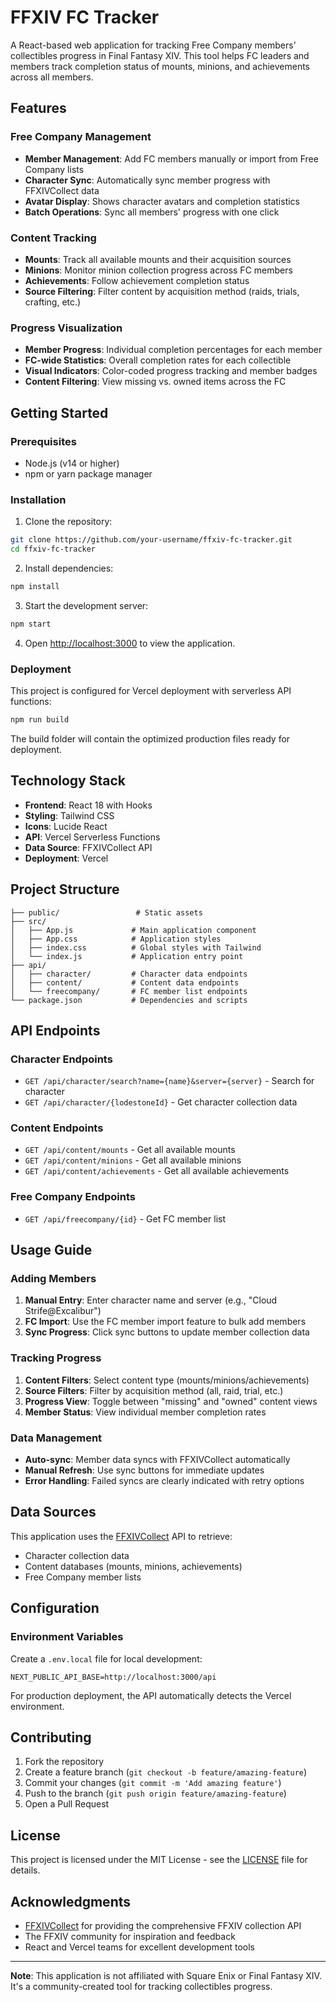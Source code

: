 # FFXIV FC Tracker

A React-based web application for tracking Free Company members' collectibles progress in Final Fantasy XIV. This tool helps FC leaders and members track completion status of mounts, minions, and achievements across all members.

## Features

### Free Company Management
- **Member Management**: Add FC members manually or import from Free Company lists
- **Character Sync**: Automatically sync member progress with FFXIVCollect data
- **Avatar Display**: Shows character avatars and completion statistics
- **Batch Operations**: Sync all members' progress with one click

### Content Tracking
- **Mounts**: Track all available mounts and their acquisition sources
- **Minions**: Monitor minion collection progress across FC members
- **Achievements**: Follow achievement completion status
- **Source Filtering**: Filter content by acquisition method (raids, trials, crafting, etc.)

### Progress Visualization
- **Member Progress**: Individual completion percentages for each member
- **FC-wide Statistics**: Overall completion rates for each collectible
- **Visual Indicators**: Color-coded progress tracking and member badges
- **Content Filtering**: View missing vs. owned items across the FC

## Getting Started

### Prerequisites
- Node.js (v14 or higher)
- npm or yarn package manager

### Installation

1. Clone the repository:
```bash
git clone https://github.com/your-username/ffxiv-fc-tracker.git
cd ffxiv-fc-tracker
```

2. Install dependencies:
```bash
npm install
```

3. Start the development server:
```bash
npm start
```

4. Open [http://localhost:3000](http://localhost:3000) to view the application.

### Deployment

This project is configured for Vercel deployment with serverless API functions:

```bash
npm run build
```

The build folder will contain the optimized production files ready for deployment.

## Technology Stack

- **Frontend**: React 18 with Hooks
- **Styling**: Tailwind CSS
- **Icons**: Lucide React
- **API**: Vercel Serverless Functions
- **Data Source**: FFXIVCollect API
- **Deployment**: Vercel

## Project Structure

```
├── public/                 # Static assets
├── src/
│   ├── App.js             # Main application component
│   ├── App.css            # Application styles
│   ├── index.css          # Global styles with Tailwind
│   └── index.js           # Application entry point
├── api/
│   ├── character/         # Character data endpoints
│   ├── content/           # Content data endpoints
│   └── freecompany/       # FC member list endpoints
└── package.json           # Dependencies and scripts
```

## API Endpoints

### Character Endpoints
- `GET /api/character/search?name={name}&server={server}` - Search for character
- `GET /api/character/{lodestoneId}` - Get character collection data

### Content Endpoints
- `GET /api/content/mounts` - Get all available mounts
- `GET /api/content/minions` - Get all available minions
- `GET /api/content/achievements` - Get all available achievements

### Free Company Endpoints
- `GET /api/freecompany/{id}` - Get FC member list

## Usage Guide

### Adding Members
1. **Manual Entry**: Enter character name and server (e.g., "Cloud Strife@Excalibur")
2. **FC Import**: Use the FC member import feature to bulk add members
3. **Sync Progress**: Click sync buttons to update member collection data

### Tracking Progress
1. **Content Filters**: Select content type (mounts/minions/achievements)
2. **Source Filters**: Filter by acquisition method (all, raid, trial, etc.)
3. **Progress View**: Toggle between "missing" and "owned" content views
4. **Member Status**: View individual member completion rates

### Data Management
- **Auto-sync**: Member data syncs with FFXIVCollect automatically
- **Manual Refresh**: Use sync buttons for immediate updates
- **Error Handling**: Failed syncs are clearly indicated with retry options

## Data Sources

This application uses the [FFXIVCollect](https://ffxivcollect.com) API to retrieve:
- Character collection data
- Content databases (mounts, minions, achievements)
- Free Company member lists

## Configuration

### Environment Variables
Create a `.env.local` file for local development:
```
NEXT_PUBLIC_API_BASE=http://localhost:3000/api
```

For production deployment, the API automatically detects the Vercel environment.

## Contributing

1. Fork the repository
2. Create a feature branch (`git checkout -b feature/amazing-feature`)
3. Commit your changes (`git commit -m 'Add amazing feature'`)
4. Push to the branch (`git push origin feature/amazing-feature`)
5. Open a Pull Request

## License

This project is licensed under the MIT License - see the [LICENSE](LICENSE) file for details.

## Acknowledgments

- [FFXIVCollect](https://ffxivcollect.com) for providing the comprehensive FFXIV collection API
- The FFXIV community for inspiration and feedback
- React and Vercel teams for excellent development tools

---

**Note**: This application is not affiliated with Square Enix or Final Fantasy XIV. It's a community-created tool for tracking collectibles progress.
